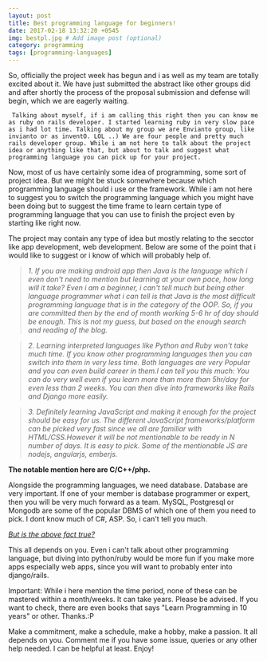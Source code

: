 ```yaml
---
layout: post
title: Best programming language for beginners!
date: 2017-02-18 13:32:20 +0545
img: bestpl.jpg # Add image post (optional)
category: programming
tags: [programming-languages]
---
```


So, officially the project week has begun and i as well as my team are totally excited about it. We have just submitted the abstract like other groups did and after shortly the process of the proposal submission and defense will begin, which we are eagerly waiting.

``` Talking about myself, if i am calling this right then you can know me as ruby on rails developer. I started learning ruby in very slow pace as i had lot time. Talking about my group we are Envianto group, like invianto or as inventO. LOL ..) We are four people and pretty much rails developer group. While i am not here to talk about the project idea or anything like that, but about to talk and suggest what programming language you can pick up for your project.```

Now, most of us have certainly some idea of programming, some sort of project idea. But we might be stuck somewhere because which programming language should i use or the framework. While i am not here to suggest you to switch the programming language which you might have been doing but to suggest the time frame to learn certain type of programming language that you can use to finish the project even by starting like right now.

The project may contain any type of idea but mostly relating to the secctor like app development, web development. Below are some of the point that i would like to suggest or i know of which will probably help of.

> *1. If you are making android app then Java is the language which i even don't need to mention but learning at your own pace, how long will it take? Even i am a beginner, i can't tell much but being other language programmer what i can tell is that Java is the most difficult programming language that is in the category of the OOP. So, if you are committed then by the end of month working 5-6 hr of day should be enough. This is not my guess, but based on the enough search and reading of the blog.*

> *2. Learning interpreted languages like Python and Ruby won't take much time. If you know other programming languages then you can switch into them in very less time. Both languages are very Popular and you can even build career in them.I can tell you this much: You can do very well even if you learn more than more than 5hr/day for even less than 2 weeks. You can then dive into frameworks like Rails and Django more easily.*

> *3. Definitely learning JavaScript and making it enough for the project should be easy for us. The different JavaScript frameworks/platform can be picked very fast since we all are familiar with HTML/CSS.However it will be not mentionable to be ready in N number of days. It is easy to pick. Some of the mentionable JS are nodejs, angularjs, emberjs.*

**The notable mention here are C/C++/php.**

Alongside the programming languages, we need database. Database are very important. If one of your member is database programmer or expert, then you will be very much forward as a team. MySQL, Postgresql or Mongodb are some of the popular DBMS of which one of them you need to pick.
I dont know much of C#, ASP. So, i can't tell you much.

<i><u> But is the above fact true? </u></i>


This all depends on you. Even i can't talk about other programming language, but diving into python/ruby would be more fun if you make more apps especially web apps, since you will want to probably enter into django/rails.

Important: While i here mention the time period, none of these can be mastered within a month/weeks. It can take years. Please be advised. If you want to check, there are even books that says "Learn Programming in 10 years" or other. Thanks.:P

Make a commitment, make a schedule, make a hobby, make a passion. It all depends on you. Comment me if you have some issue, queries or any other help needed. I can be helpful at least. Enjoy!
